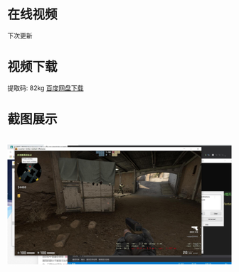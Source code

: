 
# 在线视频
下次更新

# 视频下载
提取码: 82kg  [百度网盘下载](https://pan.baidu.com/s/1Lix4eLRMqR3E7FyHYehTAA)

# 截图展示
<h1 align="center">
	<img src="demo.jpg">
</h1>




